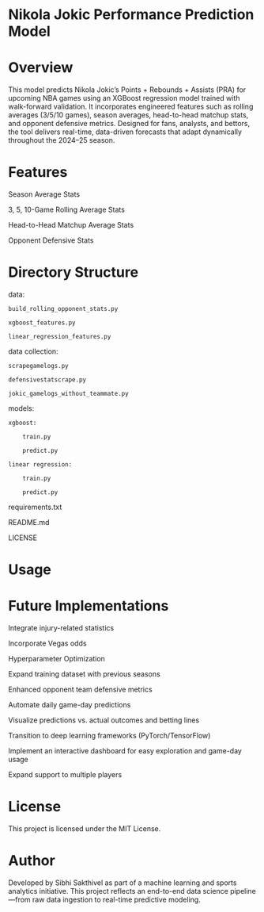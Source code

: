 # Nikola Jokic Performance Prediction Model

# Overview

This model predicts Nikola Jokic’s Points + Rebounds + Assists (PRA) for upcoming NBA games using an XGBoost regression model trained with walk-forward validation. It incorporates engineered features such as rolling averages (3/5/10 games), season averages, head-to-head matchup stats, and opponent defensive metrics. Designed for fans, analysts, and bettors, the tool delivers real-time, data-driven forecasts that adapt dynamically throughout the 2024–25 season.

# Features

Season Average Stats

3, 5, 10-Game Rolling Average Stats

Head-to-Head Matchup Average Stats

Opponent Defensive Stats

# Directory Structure

data:

    build_rolling_opponent_stats.py

    xgboost_features.py

    linear_regression_features.py

data collection:

    scrapegamelogs.py

    defensivestatscrape.py

    jokic_gamelogs_without_teammate.py

models:

    xgboost:

        train.py

        predict.py

    linear regression:

        train.py

        predict.py

requirements.txt

README.md

LICENSE

# Usage



# Future Implementations

Integrate injury-related statistics

Incorporate Vegas odds

Hyperparameter Optimization

Expand training dataset with previous seasons

Enhanced opponent team defensive metrics

Automate daily game-day predictions

Visualize predictions vs. actual outcomes and betting lines

Transition to deep learning frameworks (PyTorch/TensorFlow)

Implement an interactive dashboard for easy exploration and game-day usage

Expand support to multiple players

# License 

This project is licensed under the MIT License.

# Author 

Developed by Sibhi Sakthivel as part of a machine learning and sports analytics initiative. This project reflects an end-to-end data science pipeline—from raw data ingestion to real-time predictive modeling.